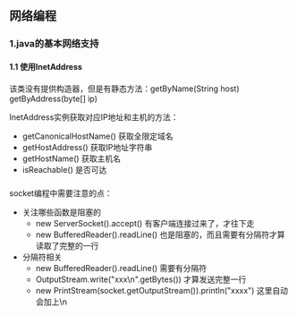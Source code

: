 ## 网络编程

### 1.java的基本网络支持
#### 1.1 使用InetAddress
该类没有提供构造器，但是有静态方法：getByName(String host) getByAddress(byte[] ip)

InetAddress实例获取对应IP地址和主机的方法：
- getCanonicalHostName() 获取全限定域名
- getHostAddress() 获取IP地址字符串
- getHostName() 获取主机名
- isReachable() 是否可达


### 
socket编程中需要注意的点：
- 关注哪些函数是阻塞的
    - new ServerSocket().accept() 有客户端连接过来了，才往下走
    - new BufferedReader().readLine() 也是阻塞的，而且需要有分隔符才算读取了完整的一行
- 分隔符相关
    - new BufferedReader().readLine() 需要有分隔符 
    - OutputStream.write("xxx\n".getBytes()) 才算发送完整一行
    - new PrintStream(socket.getOutputStream()).println("xxxx") 这里自动会加上\n
